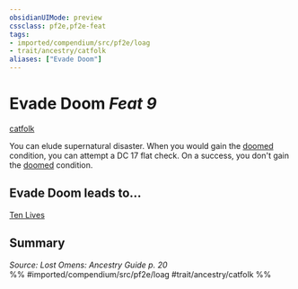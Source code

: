 ```yaml
---
obsidianUIMode: preview
cssclass: pf2e,pf2e-feat
tags:
- imported/compendium/src/pf2e/loag
- trait/ancestry/catfolk
aliases: ["Evade Doom"]
---
```

# Evade Doom  *Feat 9*  
[catfolk](catfolk-b1.md)  


You can elude supernatural disaster. When you would gain the [doomed](conditions.md#Doomed) condition, you can attempt a DC 17 flat check. On a success, you don't gain the [doomed](conditions.md#Doomed) condition.

## Evade Doom leads to...

[Ten Lives](ten-lives-loag.md)

## Summary

*Source: Lost Omens: Ancestry Guide p. 20*  
%% #imported/compendium/src/pf2e/loag #trait/ancestry/catfolk %%